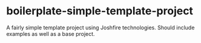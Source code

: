 boilerplate-simple-template-project
===================================

A fairly simple template project using Joshfire technologies. Should include examples as well as a base project.
